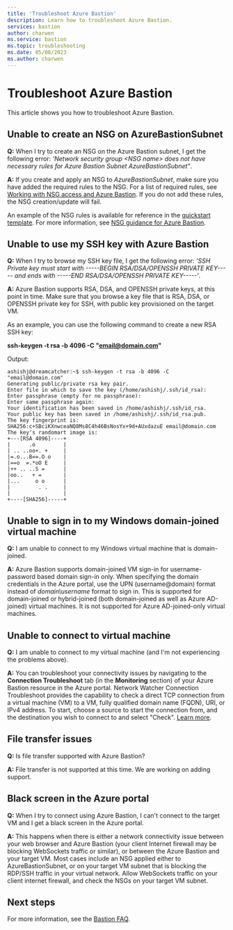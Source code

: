 ```yaml
---
title: 'Troubleshoot Azure Bastion'
description: Learn how to troubleshoot Azure Bastion.
services: bastion
author: charwen
ms.service: bastion
ms.topic: troubleshooting
ms.date: 05/08/2023
ms.author: charwen
---
```


# Troubleshoot Azure Bastion

This article shows you how to troubleshoot Azure Bastion.

## <a name="nsg"></a>Unable to create an NSG on AzureBastionSubnet

**Q:** When I try to create an NSG on the Azure Bastion subnet, I get the following error: *'Network security group \<NSG name\> does not have necessary rules for Azure Bastion Subnet AzureBastionSubnet"*.

**A:** If you create and apply an NSG to *AzureBastionSubnet*, make sure you have added the required rules to the NSG. For a list of required rules, see [Working with NSG access and Azure Bastion](./bastion-nsg.md). If you do not add these rules, the NSG creation/update will fail.

An example of the NSG rules is available for reference in the [quickstart template](https://azure.microsoft.com/resources/templates/azure-bastion-nsg/).
For more information, see [NSG guidance for Azure Bastion](bastion-nsg.md).

## <a name="sshkey"></a>Unable to use my SSH key with Azure Bastion

**Q:** When I try to browse my SSH key file, I get the following error: *'SSH Private key must start with -----BEGIN RSA/DSA/OPENSSH PRIVATE KEY----- and ends with -----END RSA/DSA/OPENSSH PRIVATE KEY-----'*.

**A:** Azure Bastion supports RSA, DSA, and OPENSSH private keys, at this point in time. Make sure that you browse a key file that is RSA, DSA, or OPENSSH private key for SSH, with public key provisioned on the target VM. 

As an example, you can use the following command to create a new RSA SSH key:

**ssh-keygen -t rsa -b 4096 -C "email@domain.com"**

Output:

```
ashishj@dreamcatcher:~$ ssh-keygen -t rsa -b 4096 -C "email@domain.com"
Generating public/private rsa key pair.
Enter file in which to save the key (/home/ashishj/.ssh/id_rsa):
Enter passphrase (empty for no passphrase):
Enter same passphrase again:
Your identification has been saved in /home/ashishj/.ssh/id_rsa.
Your public key has been saved in /home/ashishj/.ssh/id_rsa.pub.
The key fingerprint is:
SHA256:c+SBciKXnwceaNQ8Ms8C4h46BsNosYx+9d+AUxdazuE email@domain.com
The key's randomart image is:
+---[RSA 4096]----+
|      .o         |
| .. ..oo+. +     |
|=.o...B==.O o    |
|==o  =.*oO E     |
|++ .. ..S =      |
|oo..   + =       |
|...     o o      |
|         . .     |
|                 |
+----[SHA256]-----+
```

## <a name="domain"></a>Unable to sign in to my Windows domain-joined virtual machine

**Q:** I am unable to connect to my Windows virtual machine that is domain-joined.

**A:** Azure Bastion supports domain-joined VM sign-in for username-password based domain sign-in only. When specifying the domain credentials in  the Azure portal, use the UPN (username@domain) format instead of *domain\username* format to sign in. This is supported for domain-joined or hybrid-joined (both domain-joined as well as Azure AD-joined) virtual machines. It is not supported for Azure AD-joined-only virtual machines.

## <a name="connectivity"></a> Unable to connect to virtual machine

**Q:** I am unable to connect to my virtual machine (and I'm not experiencing the problems above).

**A:** You can troubleshoot your connectivity issues by navigating to the **Connection Troubleshoot** tab (in the **Monitoring** section) of your Azure Bastion resource in the Azure portal. Network Watcher Connection Troubleshoot provides the capability to check a direct TCP connection from a virtual machine (VM) to a VM, fully qualified domain name (FQDN), URI, or IPv4 address. To start, choose a source to start the connection from, and the destination you wish to connect to and select "Check". [Learn more](../network-watcher/network-watcher-connectivity-overview.md).


## <a name="filetransfer"></a>File transfer issues

**Q:** Is file transfer supported with Azure Bastion?

**A:** File transfer is not supported at this time. We are working on adding support.

## <a name="blackscreen"></a>Black screen in the Azure portal

**Q:** When I try to connect using Azure Bastion, I can't connect to the target VM and I get a black screen in the Azure portal.

**A:** This happens when there is either a network connectivity issue between your web browser and Azure Bastion (your client Internet firewall may be blocking WebSockets traffic or similar), or between the Azure Bastion and your target VM. Most cases include an NSG applied either to AzureBastionSubnet, or on your target VM subnet that is blocking the RDP/SSH traffic in your virtual network. Allow WebSockets traffic on your client internet firewall, and check the NSGs on your target VM subnet.

## Next steps

For more information, see the [Bastion FAQ](bastion-faq.md).
